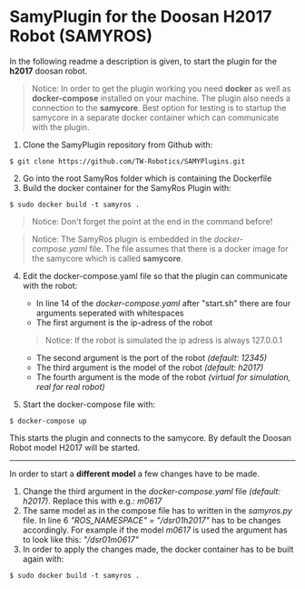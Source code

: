 # SamyPlugin for the Doosan H2017 Robot (SAMYROS)

In the following readme a description is given, to start the plugin for the **h2017** doosan robot.

> Notice: In order to get the plugin working you need **docker** as well as **docker-compose** installed on your machine.
> The plugin also needs a connection to the **samycore**. Best option for testing is to startup the samycore in a separate docker container which can communicate with the plugin.

1. Clone the SamyPlugin repository from Github with: 
```console
$ git clone https://github.com/TW-Robotics/SAMYPlugins.git
```

2. Go into the root SamyRos folder which is containing the Dockerfile
3. Build the docker container for the SamyRos Plugin with:
```console
$ sudo docker build -t samyros .
```
> Notice: Don't forget the point at the end in the command before!

> Notice: The SamyRos plugin is embedded in the *docker-compose.yaml*  file. The file assumes that there is a docker image for the samycore which is called **samycore**.

4. Edit the docker-compose.yaml file so that the plugin can communicate with the robot:
    * In line 14 of the *docker-compose.yaml* after "start.sh" there are four arguments seperated with whitespaces
    * The first argument is the ip-adress of the robot
    > Notice: If the robot is simulated the ip adress is always 127.0.0.1
    * The second argument is the port of the robot *(default: 12345)*
    * The third argument is the model of the robot *(default: h2017)*
    * The fourth argument is the mode of the robot *(virtual for simulation, real for real robot)*

5. Start the docker-compose file with:
```console
$ docker-compose up
```

This starts the plugin and connects to the samycore.
By default the Doosan Robot model H2017 will be started.
***
In order to start a **different model** a few changes have to be made.

1. Change the third argument in the *docker-compose.yaml* file *(default: h2017)*. Replace this with e.g.: *m0617*
2. The same model as in the compose file has to written in the *samyros.py* file. In line 6 *"ROS_NAMESPACE" = "/dsr01h2017"* has to be changes accordingly. For example if the model *m0617* is used the argument has to look like this: *"/dsr01m0617"*
3. In order to apply the changes made, the docker container has to be built again with:
```console
$ sudo docker build -t samyros .
```
